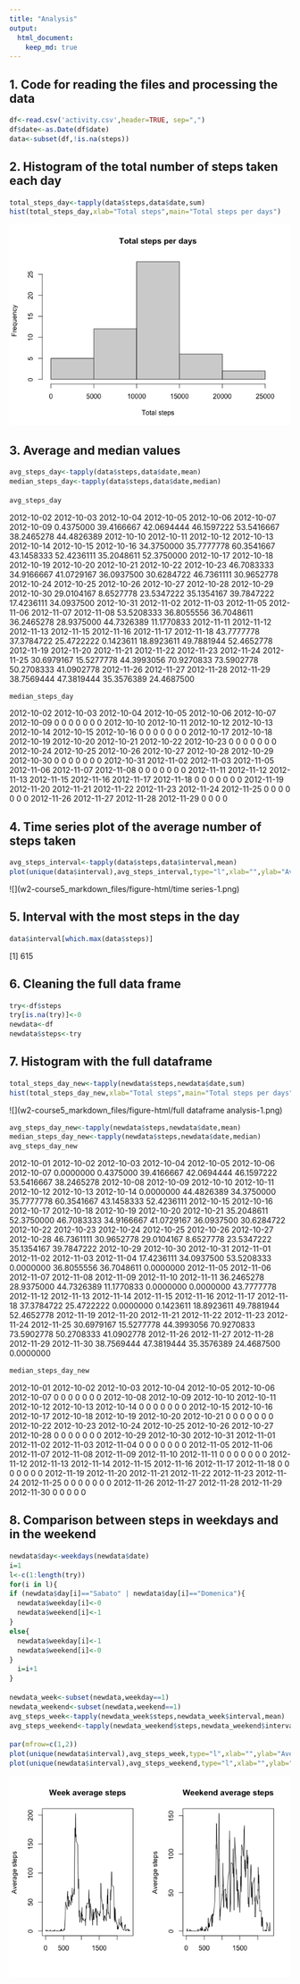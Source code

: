 ```yaml
---
title: "Analysis"
output: 
  html_document:
    keep_md: true
---
```




## 1. Code for reading the files and processing the data


```r
df<-read.csv('activity.csv',header=TRUE, sep=",")
df$date<-as.Date(df$date)
data<-subset(df,!is.na(steps))
```

## 2. Histogram of the total number of steps taken each day


```r
total_steps_day<-tapply(data$steps,data$date,sum)
hist(total_steps_day,xlab="Total steps",main="Total steps per days")
```

![](w2-course5_markdown_files/figure-html/histrogram-1.png)<!-- -->

## 3. Average and median values 


```r
avg_steps_day<-tapply(data$steps,data$date,mean)
median_steps_day<-tapply(data$steps,data$date,median)

avg_steps_day
```

2012-10-02 2012-10-03 2012-10-04 2012-10-05 2012-10-06 2012-10-07 2012-10-09 
 0.4375000 39.4166667 42.0694444 46.1597222 53.5416667 38.2465278 44.4826389 
2012-10-10 2012-10-11 2012-10-12 2012-10-13 2012-10-14 2012-10-15 2012-10-16 
34.3750000 35.7777778 60.3541667 43.1458333 52.4236111 35.2048611 52.3750000 
2012-10-17 2012-10-18 2012-10-19 2012-10-20 2012-10-21 2012-10-22 2012-10-23 
46.7083333 34.9166667 41.0729167 36.0937500 30.6284722 46.7361111 30.9652778 
2012-10-24 2012-10-25 2012-10-26 2012-10-27 2012-10-28 2012-10-29 2012-10-30 
29.0104167  8.6527778 23.5347222 35.1354167 39.7847222 17.4236111 34.0937500 
2012-10-31 2012-11-02 2012-11-03 2012-11-05 2012-11-06 2012-11-07 2012-11-08 
53.5208333 36.8055556 36.7048611 36.2465278 28.9375000 44.7326389 11.1770833 
2012-11-11 2012-11-12 2012-11-13 2012-11-15 2012-11-16 2012-11-17 2012-11-18 
43.7777778 37.3784722 25.4722222  0.1423611 18.8923611 49.7881944 52.4652778 
2012-11-19 2012-11-20 2012-11-21 2012-11-22 2012-11-23 2012-11-24 2012-11-25 
30.6979167 15.5277778 44.3993056 70.9270833 73.5902778 50.2708333 41.0902778 
2012-11-26 2012-11-27 2012-11-28 2012-11-29 
38.7569444 47.3819444 35.3576389 24.4687500 

```r
median_steps_day
```

2012-10-02 2012-10-03 2012-10-04 2012-10-05 2012-10-06 2012-10-07 2012-10-09 
         0          0          0          0          0          0          0 
2012-10-10 2012-10-11 2012-10-12 2012-10-13 2012-10-14 2012-10-15 2012-10-16 
         0          0          0          0          0          0          0 
2012-10-17 2012-10-18 2012-10-19 2012-10-20 2012-10-21 2012-10-22 2012-10-23 
         0          0          0          0          0          0          0 
2012-10-24 2012-10-25 2012-10-26 2012-10-27 2012-10-28 2012-10-29 2012-10-30 
         0          0          0          0          0          0          0 
2012-10-31 2012-11-02 2012-11-03 2012-11-05 2012-11-06 2012-11-07 2012-11-08 
         0          0          0          0          0          0          0 
2012-11-11 2012-11-12 2012-11-13 2012-11-15 2012-11-16 2012-11-17 2012-11-18 
         0          0          0          0          0          0          0 
2012-11-19 2012-11-20 2012-11-21 2012-11-22 2012-11-23 2012-11-24 2012-11-25 
         0          0          0          0          0          0          0 
2012-11-26 2012-11-27 2012-11-28 2012-11-29 
         0          0          0          0 

## 4. Time series plot of the average number of steps taken


```r
avg_steps_interval<-tapply(data$steps,data$interval,mean)
plot(unique(data$interval),avg_steps_interval,type="l",xlab="",ylab="Avg_steps",main="Time series average daily activity")
```

![](w2-course5_markdown_files/figure-html/time series-1.png)<!-- -->

## 5. Interval with the most steps in the day


```r
data$interval[which.max(data$steps)]
```

[1] 615

## 6. Cleaning the full data frame


```r
try<-df$steps
try[is.na(try)]<-0
newdata<-df
newdata$steps<-try
```

## 7. Histogram with the full dataframe


```r
total_steps_day_new<-tapply(newdata$steps,newdata$date,sum)
hist(total_steps_day_new,xlab="Total steps",main="Total steps per days")
```

![](w2-course5_markdown_files/figure-html/full dataframe analysis-1.png)<!-- -->


```r
avg_steps_day_new<-tapply(newdata$steps,newdata$date,mean)
median_steps_day_new<-tapply(newdata$steps,newdata$date,median)
avg_steps_day_new
```

2012-10-01 2012-10-02 2012-10-03 2012-10-04 2012-10-05 2012-10-06 2012-10-07 
 0.0000000  0.4375000 39.4166667 42.0694444 46.1597222 53.5416667 38.2465278 
2012-10-08 2012-10-09 2012-10-10 2012-10-11 2012-10-12 2012-10-13 2012-10-14 
 0.0000000 44.4826389 34.3750000 35.7777778 60.3541667 43.1458333 52.4236111 
2012-10-15 2012-10-16 2012-10-17 2012-10-18 2012-10-19 2012-10-20 2012-10-21 
35.2048611 52.3750000 46.7083333 34.9166667 41.0729167 36.0937500 30.6284722 
2012-10-22 2012-10-23 2012-10-24 2012-10-25 2012-10-26 2012-10-27 2012-10-28 
46.7361111 30.9652778 29.0104167  8.6527778 23.5347222 35.1354167 39.7847222 
2012-10-29 2012-10-30 2012-10-31 2012-11-01 2012-11-02 2012-11-03 2012-11-04 
17.4236111 34.0937500 53.5208333  0.0000000 36.8055556 36.7048611  0.0000000 
2012-11-05 2012-11-06 2012-11-07 2012-11-08 2012-11-09 2012-11-10 2012-11-11 
36.2465278 28.9375000 44.7326389 11.1770833  0.0000000  0.0000000 43.7777778 
2012-11-12 2012-11-13 2012-11-14 2012-11-15 2012-11-16 2012-11-17 2012-11-18 
37.3784722 25.4722222  0.0000000  0.1423611 18.8923611 49.7881944 52.4652778 
2012-11-19 2012-11-20 2012-11-21 2012-11-22 2012-11-23 2012-11-24 2012-11-25 
30.6979167 15.5277778 44.3993056 70.9270833 73.5902778 50.2708333 41.0902778 
2012-11-26 2012-11-27 2012-11-28 2012-11-29 2012-11-30 
38.7569444 47.3819444 35.3576389 24.4687500  0.0000000 

```r
median_steps_day_new
```

2012-10-01 2012-10-02 2012-10-03 2012-10-04 2012-10-05 2012-10-06 2012-10-07 
         0          0          0          0          0          0          0 
2012-10-08 2012-10-09 2012-10-10 2012-10-11 2012-10-12 2012-10-13 2012-10-14 
         0          0          0          0          0          0          0 
2012-10-15 2012-10-16 2012-10-17 2012-10-18 2012-10-19 2012-10-20 2012-10-21 
         0          0          0          0          0          0          0 
2012-10-22 2012-10-23 2012-10-24 2012-10-25 2012-10-26 2012-10-27 2012-10-28 
         0          0          0          0          0          0          0 
2012-10-29 2012-10-30 2012-10-31 2012-11-01 2012-11-02 2012-11-03 2012-11-04 
         0          0          0          0          0          0          0 
2012-11-05 2012-11-06 2012-11-07 2012-11-08 2012-11-09 2012-11-10 2012-11-11 
         0          0          0          0          0          0          0 
2012-11-12 2012-11-13 2012-11-14 2012-11-15 2012-11-16 2012-11-17 2012-11-18 
         0          0          0          0          0          0          0 
2012-11-19 2012-11-20 2012-11-21 2012-11-22 2012-11-23 2012-11-24 2012-11-25 
         0          0          0          0          0          0          0 
2012-11-26 2012-11-27 2012-11-28 2012-11-29 2012-11-30 
         0          0          0          0          0 

## 8. Comparison between steps in weekdays and in the weekend


```r
newdata$day<-weekdays(newdata$date)
i=1
l<-c(1:length(try))
for(i in l){
if (newdata$day[i]=="Sabato" | newdata$day[i]=="Domenica"){
  newdata$weekday[i]<-0
  newdata$weekend[i]<-1
}
else{
  newdata$weekday[i]<-1
  newdata$weekend[i]<-0
}
  i=i+1
}

newdata_week<-subset(newdata,weekday==1)
newdata_weekend<-subset(newdata,weekend==1)
avg_steps_week<-tapply(newdata_week$steps,newdata_week$interval,mean)
avg_steps_weekend<-tapply(newdata_weekend$steps,newdata_weekend$interval,mean)

par(mfrow=c(1,2))
plot(unique(newdata$interval),avg_steps_week,type="l",xlab="",ylab="Average steps",main="Week average steps")
plot(unique(newdata$interval),avg_steps_weekend,type="l",xlab="",ylab="Average steps",main="Weekend average steps")
```

![](w2-course5_markdown_files/figure-html/comparison-1.png)<!-- -->

